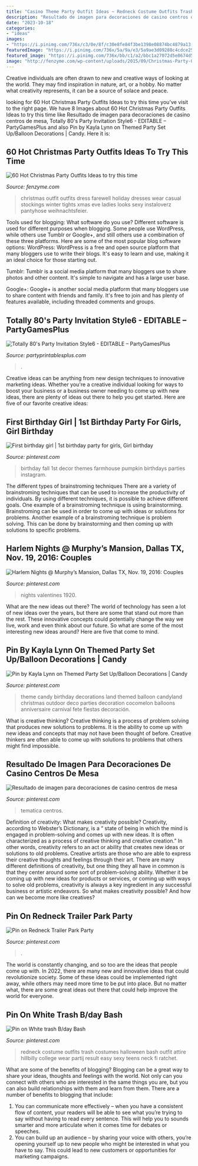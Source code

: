 ```yaml
---
title: "Casino Theme Party Outfit Ideas ~ Redneck Costume Outfits Trash Costumes Halloween Bash Outfit Attire Hillbilly College Wear Partij Result Easy Sexy Teens Neck Fi Ratchet"
description: "Resultado de imagen para decoraciones de casino centros de mesa"
date: "2023-10-18"
categories:
- "ideas"
images:
- "https://i.pinimg.com/736x/c3/0e/8f/c30e8fe84f3be1398e08874bc4879a13--redneck-costume-redneck-party.jpg"
featuredImage: "https://i.pinimg.com/736x/5a/9a/e3/5a9ae3d09288c4cdce2505de369a38f8.jpg"
featured_image: "https://i.pinimg.com/736x/bb/c1/a2/bbc1a27072d5e8674d576c2325af4aa0.jpg"
image: "http://fenzyme.com/wp-content/uploads/2015/09/Christmas-Party-Outfits-Ideas-4.jpg"
---
```



Creative individuals are often drawn to new and creative ways of looking at the world. They may find inspiration in nature, art, or a hobby. No matter what creativity represents, it can be a source of solace and peace.

	

		
looking for 60 Hot Christmas Party Outfits Ideas to try this time you've visit to the right page. We have 8 Images about 60 Hot Christmas Party Outfits Ideas to try this time like Resultado de imagen para decoraciones de casino centros de mesa, Totally 80&#039;s Party Invitation Style6 - EDITABLE – PartyGamesPlus and also Pin by Kayla Lynn on Themed Party Set Up/Balloon Decorations | Candy. Here it is:
		
    
## 60 Hot Christmas Party Outfits Ideas To Try This Time

<img loading=lazy src="http://fenzyme.com/wp-content/uploads/2015/09/Christmas-Party-Outfits-Ideas-4.jpg" onerror="this.onerror=null;this.src='https://tse2.mm.bing.net/th?id=OIP.rQR7z-gw39kyXLSHpLnZPAHaLK&amp;pid=15.1';" alt="60 Hot Christmas Party Outfits Ideas to try this time">

_Source: fenzyme.com_

>christmas outfit outfits dress farewell holiday dresses wear casual stockings winter tights xmas eve ladies looks sexy instaloverz pantyhose weihnachtsfeier. 

	

Tools used for blogging: What software do you use?
Different software is used for different purposes when blogging. Some people use WordPress, while others use Tumblr or Google+, and still others use a combination of these three platforms. Here are some of the most popular blog software options: 
WordPress: WordPress is a free and open source platform that many bloggers use to write their blogs. It's easy to learn and use, making it an ideal choice for those starting out. 

Tumblr: Tumblr is a social media platform that many bloggers use to share photos and other content. It's simple to navigate and has a large user base. 

Google+: Google+ is another social media platform that many bloggers use to share content with friends and family. It's free to join and has plenty of features available, including threaded comments and groups.

    
## Totally 80&#039;s Party Invitation Style6 - EDITABLE – PartyGamesPlus

<img loading=lazy src="https://cdn.shopify.com/s/files/1/0838/6135/products/80s-party-invitation-editable-personalized-6_1200x1200.png?v=1496863765" onerror="this.onerror=null;this.src='https://tse1.mm.bing.net/th?id=OIP.RDmwlWsXmw20Mdy2kpA2MwHaKR&amp;pid=15.1';" alt="Totally 80&#039;s Party Invitation Style6 - EDITABLE – PartyGamesPlus">

_Source: partyprintablesplus.com_

>. 

	

Creative ideas can be anything from new design techniques to innovative marketing ideas. Whether you're a creative individual looking for ways to boost your business or a business owner needing to come up with new ideas, there are plenty of ideas out there to help you get started. Here are five of our favorite creative ideas: 

    
## First Birthday Girl | 1st Birthday Party For Girls, Girl Birthday

<img loading=lazy src="https://i.pinimg.com/736x/5a/9a/e3/5a9ae3d09288c4cdce2505de369a38f8.jpg" onerror="this.onerror=null;this.src='https://tse1.mm.bing.net/th?id=OIP.NeA3J-L-cWgmfxHuvIThhwHaJ3&amp;pid=15.1';" alt="First birthday girl | 1st birthday party for girls, Girl birthday">

_Source: pinterest.com_

>birthday fall 1st decor themes farmhouse pumpkin birthdays parties instagram. 

	

The different types of brainstroming techniques
There are a variety of brainstroming techniques that can be used to increase the productivity of individuals. By using different techniques, it is possible to achieve different goals. One example of a brainstroming technique is using brainstorming. Brainstroming can be used in order to come up with ideas or solutions for problems. Another example of a brainstroming technique is problem solving. This can be done by brainstorming and then coming up with solutions to specific problems.

    
## Harlem Nights @ Murphy’s Mansion, Dallas TX, Nov. 19, 2016: Couples

<img loading=lazy src="https://i.pinimg.com/736x/da/af/3c/daaf3c21966910f22d3c8de9073c106d---costumes-harlem-nights.jpg" onerror="this.onerror=null;this.src='https://tse4.mm.bing.net/th?id=OIP.U9A5ar9mcj5X3J15xCwPMAHaJ8&amp;pid=15.1';" alt="Harlem Nights @ Murphy’s Mansion, Dallas TX, Nov. 19, 2016: Couples">

_Source: pinterest.com_

>nights valentines 1920. 

	

What are the new ideas out there?
The world of technology has seen a lot of new ideas over the years, but there are some that stand out more than the rest. These innovative concepts could potentially change the way we live, work and even think about our future. So what are some of the most interesting new ideas around? Here are five that come to mind.

    
## Pin By Kayla Lynn On Themed Party Set Up/Balloon Decorations | Candy

<img loading=lazy src="https://i.pinimg.com/736x/64/9f/3b/649f3bb8002a48e946d0bf3655a2213b--party-set-balloon-decorations.jpg" onerror="this.onerror=null;this.src='https://tse4.mm.bing.net/th?id=OIP.wxvA8P4R69-R6SxYPGdiUgHaJ4&amp;pid=15.1';" alt="Pin by Kayla Lynn on Themed Party Set Up/Balloon Decorations | Candy">

_Source: pinterest.com_

>theme candy birthday decorations land themed balloon candyland christmas outdoor deco parties decoration cocomelon balloons anniversaire carnival fete fiestas decoración. 

	

What is creative thinking?
Creative thinking is a process of problem solving that produces new solutions to problems. It is the ability to come up with new ideas and concepts that may not have been thought of before. Creative thinkers are often able to come up with solutions to problems that others might find impossible.

    
## Resultado De Imagen Para Decoraciones De Casino Centros De Mesa

<img loading=lazy src="https://i.pinimg.com/736x/75/28/d6/7528d6d4ad27cea5f1e5826322141d4e.jpg" onerror="this.onerror=null;this.src='https://tse2.mm.bing.net/th?id=OIP.AUsPEmp1VDVxfGAgUy9ToQHaJ4&amp;pid=15.1';" alt="Resultado de imagen para decoraciones de casino centros de mesa">

_Source: pinterest.com_

>tematica centros. 

	

Definition of creativity: What makes creativity possible?
Creativity, according to Webster’s Dictionary, is a “ state of being in which the mind is engaged in problem-solving and comes up with new ideas. It is often characterized as a process of creative thinking and creative creation.” In other words, creativity refers to an act or ability that creates new ideas or solutions to old problems. Creative artists are those who are able to express their creative thoughts and feelings through their art.
There are many different definitions of creativity, but one thing they all have in common is that they center around some sort of problem-solving ability. Whether it be coming up with new ideas for products or services, or coming up with ways to solve old problems, creativity is always a key ingredient in any successful business or artistic endeavors. So what makes creativity possible? And how can we become more like creatives?

    
## Pin On Redneck Trailer Park Party

<img loading=lazy src="https://i.pinimg.com/736x/bb/c1/a2/bbc1a27072d5e8674d576c2325af4aa0.jpg" onerror="this.onerror=null;this.src='https://tse4.mm.bing.net/th?id=OIP.sJKEy3jX3STyEmufup19zQHaJ3&amp;pid=15.1';" alt="Pin on Redneck Trailer Park Party">

_Source: pinterest.com_

>. 

	

The world is constantly changing, and so too are the ideas that people come up with. In 2022, there are many new and innovative ideas that could revolutionize society. Some of these ideas could be implemented right away, while others may need more time to be put into place. But no matter what, there are some great ideas out there that could help improve the world for everyone.

    
## Pin On White Trash B/day Bash

<img loading=lazy src="https://i.pinimg.com/736x/c3/0e/8f/c30e8fe84f3be1398e08874bc4879a13--redneck-costume-redneck-party.jpg" onerror="this.onerror=null;this.src='https://tse4.mm.bing.net/th?id=OIP.SEB8awq6GmTKl9VIpptR0gHaOP&amp;pid=15.1';" alt="Pin on White trash B/day Bash">

_Source: pinterest.com_

>redneck costume outfits trash costumes halloween bash outfit attire hillbilly college wear partij result easy sexy teens neck fi ratchet. 

	

What are some of the benefits of blogging?
Blogging can be a great way to share your ideas, thoughts and feelings with the world. Not only can you connect with others who are interested in the same things you are, but you can also build relationships with them and learn from them. There are a number of benefits to blogging that include: 
1) You can communicate more effectively – when you have a consistent flow of content, your readers will be able to see what you’re trying to say without having to read every sentence. This will help you to sounds smarter and more articulate when it comes time for debates or speeches. 
2) You can build up an audience – by sharing your voice with others, you’re opening yourself up to new people who might be interested in what you have to say. This could lead to new customers or opportunities for marketing campaigns.

